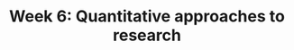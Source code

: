 ---
title: 'Week 6: Quantitative approaches to research'
description:
  'In Module 4 we look at how positivist/post-positivist views have shaped knowledge production through quantitative research approaches. In Week 6, we will consider how these fundamental beliefs about knowledge and truth are reflected in the criteria used to define, conduct and appraise quantitative research.'
prev: null
next: null
type: chapter
id: 7
---